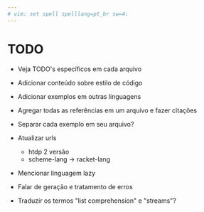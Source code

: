 ```yaml
---
# vim: set spell spelllang=pt_br sw=4:
---
```


# TODO

- Veja TODO's específicos em cada arquivo

- Adicionar conteúdo sobre estilo de código

- Adicionar exemplos em outras linguagens

- Agregar todas as referências em um arquivo e fazer citações

- Separar cada exemplo em seu arquivo?

- Atualizar urls
    - htdp 2 versão
    - scheme-lang -> racket-lang

- Mencionar linguagem lazy

- Falar de geração e tratamento de erros

- Traduzir os termos "list comprehension" e "streams"?
